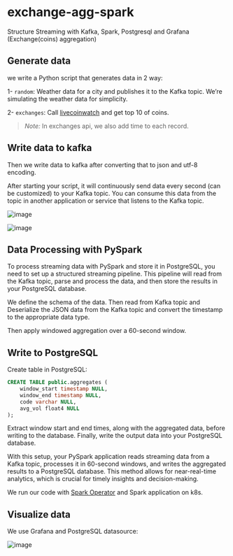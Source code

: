 # exchange-agg-spark
Structure Streaming with Kafka, Spark, Postgresql and Grafana (Exchange(coins) aggregation)

## Generate data
we write a Python script that generates data in 2 way:

1- `random`: Weather data for a city and publishes it to the Kafka topic. We’re simulating the weather data for simplicity.

2- `exchanges`: Call [livecoinwatch](https://www.livecoinwatch.com/tools/api) and get top 10 of coins.

> *Note:*
> In exchanges api, we also add time to each record.

## Write data to kafka
Then we write data to kafka after converting that to json and utf-8 encoding.

After starting your script, it will continuously send data every second (can be customized) to your Kafka topic. You can consume this data from the topic in another application or service that listens to the Kafka topic.

![image](https://github.com/arezvani/exchange-agg-spark/assets/20871524/01a8282e-269d-49c9-910c-9cc49228cc3e)

![image](https://github.com/arezvani/exchange-agg-spark/assets/20871524/a7903627-982f-4143-bb99-75439b6dbf19)

## Data Processing with PySpark
To process streaming data with PySpark and store it in PostgreSQL, you need to set up a structured streaming pipeline. This pipeline will read from the Kafka topic, parse and process the data, and then store the results in your PostgreSQL database.

We define the schema of the data. Then read from Kafka topic and Deserialize the JSON data from the Kafka topic and convert the timestamp to the appropriate data type. 

Then apply windowed aggregation over a 60-second window.

## Write to PostgreSQL

Create table in PostgreSQL:

```sql
CREATE TABLE public.aggregates (
	window_start timestamp NULL,
	window_end timestamp NULL,
	code varchar NULL,
	avg_vol float4 NULL
);
```

Extract window start and end times, along with the aggregated data, before writing to the database. Finally, write the output data into your PostgreSQL database.

With this setup, your PySpark application reads streaming data from a Kafka topic, processes it in 60-second windows, and writes the aggregated results to a PostgreSQL database. This method allows for near-real-time analytics, which is crucial for timely insights and decision-making.

We run our code with [Spark Operator](https://github.com/GoogleCloudPlatform/spark-on-k8s-operator) and Spark application on k8s.


## Visualize data

We use Grafana and PostgreSQL datasource:

![image](https://github.com/arezvani/exchange-agg-spark/assets/20871524/4925df15-3555-4f22-9fbf-e4f04bfbfb8e)
